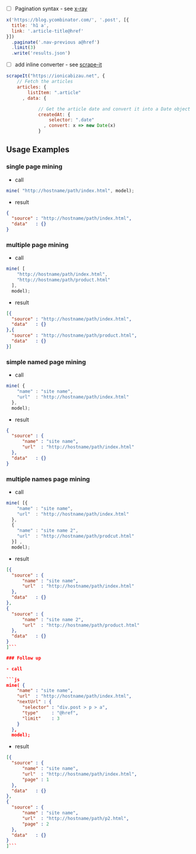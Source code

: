


- [ ] Pagination syntax - see [x-ray](https://github.com/matthewmueller/x-ray)

```js
x('https://blog.ycombinator.com/', '.post', [{
  title: 'h1 a',
  link: '.article-title@href'
}])
  .paginate('.nav-previous a@href')
  .limit(3)
  .write('results.json')
```

- [ ] add inline converter - see [scrape-it](https://github.com/IonicaBizau/scrape-it)

```js
scrapeIt("https://ionicabizau.net", {
    // Fetch the articles
    articles: {
        listItem: ".article"
      , data: {

            // Get the article date and convert it into a Date object
            createdAt: {
                selector: ".date"
              , convert: x => new Date(x)
            }

```

## Usage Examples

### single page mining

- call

```js
mine( "http://hostname/path/index.html", model);
```

- result

```json
{
  "source" : "http://hostname/path/index.html",
  "data"   : {}
}
```

### multiple page mining
- call

```js
mine( [
    "http://hostname/path/index.html",
    "http://hostname/path/product.html"
  ],
  model);
```
- result

```json
[{
  "source" : "http://hostname/path/index.html",
  "data"   : {}
},{
  "source" : "http://hostname/path/product.html",
  "data"   : {}
}]
```

### simple named page mining

- call

```js
mine( {
    "name" : "site name",
    "url"  : "http://hostname/path/index.html"
  },
  model);
```

- result

```json
{
  "source" : {
      "name" : "site name",
      "url"  : "http://hostname/path/index.html"
  },
  "data"   : {}
}
```

### multiple names page mining

- call

```js
mine( [{
    "name" : "site name",
    "url"  : "http://hostname/path/index.html"
  },
  {
    "name" : "site name 2",
    "url"  : "http://hostname/path/prodcut.html"
  }] ,
  model);
```

- result

```json
[{
  "source" : {
      "name" : "site name",
      "url"  : "http://hostname/path/index.html"
  },
  "data"   : {}
},
{
  "source" : {
      "name" : "site name 2",
      "url"  : "http://hostname/path/product.html"
  },
  "data"   : {}
}
]```

### Follow up

- call

```js
mine( {
    "name" : "site name",
    "url"  : "http://hostname/path/index.html",
    "nextUrl" : {
      "selector" : "div.post > p > a",
      "type"     : "@href",
      "limit"    : 3
    }
  },
  model);
```

- result

```json
[{
  "source" : {
      "name" : "site name",
      "url"  : "http://hostname/path/index.html",
      "page" : 1
  },
  "data"   : {}
},
{
  "source" : {
      "name" : "site name",
      "url"  : "http://hostname/path/p2.html",
      "page" : 2
  },
  "data"   : {}
}
]```

